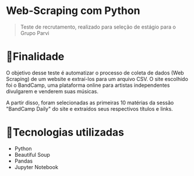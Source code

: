 # Web-Scraping com Python

> Teste de recrutamento, realizado para seleção de estágio para o Grupo Parvi

# 🎯Finalidade

 O objetivo desse teste é automatizar o processo de coleta de dados (Web Scraping) de um website e extraí-los para um arquivo CSV.  O site escolhido foi o BandCamp, uma plataforma online para artistas independentes divulgarem e venderem suas músicas.

A partir disso, foram selecionadas as primeiras 10 matérias da sessão "BandCamp Daily" do site e extraídos seus respectivos títulos e links.

# 🚀Tecnologias utilizadas

- Python
- Beautiful Soup
- Pandas
- Jupyter Notebook